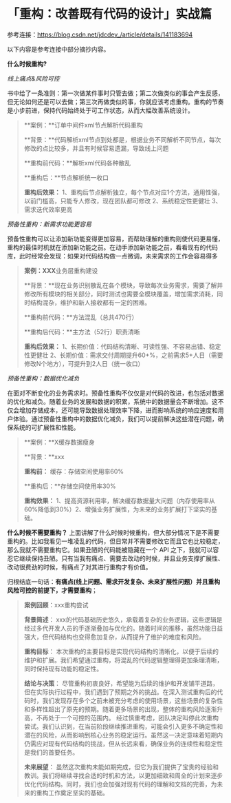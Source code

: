 # 「重构：改善既有代码的设计」实战篇

参考连接：https://blog.csdn.net/jdcdev_/article/details/141183694

以下内容是参考连接中部分摘抄内容。

**什么时候重构?**

*线上痛点&风险可控*

书中给了一条准则：第一次做某件事时只管去做；第二次做类似的事会产生反感，但无论如何还是可以去做；第三次再做类似的事，你就应该考虑重构。重构的节奏是小步前进，保持代码始终处于可工作状态，从而大幅改善系统设计。

> **案例：**订单中间件xml节点解析代码重构 
>
> **背景：**代码解析xml节点到处都是，根据业务不同解析不同节点，每次修改的点比较多，并且有时候容易遗漏，导致线上问题 
>
> **重构前代码：**解析xml代码各种散乱
>
> **重构后：**节点解析统一收口
>
> **重构后效果：** 1、重构后节点解析独立，每个节点对应1个方法，通用性强，以前门槛高，只能专人修改，现在团队都可修改 2、系统稳定性更健壮 3、需求迭代效率更高



*预备性重构：新需求功能更容易*

预备性重构可以让添加新功能变得更加容易，而帮助理解的重构则使代码更易懂，重构的最佳时机就在添加新功能之前。在动手添加新功能之前，看看现有的代码库，此时经常会发现：如果对代码结构做一点微调，未来需求的工作会容易得多

> **案例：XXX**业务层重构建设 
>
> **背景：**现在业务识别散乱在各个模块，导致每次业务需求，需要了解并修改所有模块的相关部分，同时测试也需要全模块覆盖，增加需求消耗，同时结构混杂，维护和新人接收都有一定的困难。
>
> **重构前代码：**方法混乱（总共470行）
>
> **重构后代码：**主方法（52行）职责清晰
>
> **重构后效果：** 1、长期价值：代码结构清晰、可读性强、不容易出错、稳定性更健壮 2、长期价值：需求交付周期提升60+%，之前需求5+人日（需要修改N个地方），可提升到2人日（统一收口）



*预备性重构：数据优化减负*

在面对不断变化的业务需求时。预备性重构不仅仅是对代码的改进，也包括对数据的优化和减负。随着业务的发展和数据的积累，系统中的数据量会不断增加。这不仅会增加存储成本，还可能导致数据处理效率下降，进而影响系统的响应速度和用户体验。通过预备性重构中的数据优化减负，我们可以提前解决这些潜在问题，确保系统的可扩展性和性能。

> **案例：**X缓存数据瘦身 
>
> **背景：**xxx 
>
> **重构前：** 缓存：存储空间使用率60%
>
> **重构后：**存储空间使用率30% 
>
> **重构效果：** 1、提高资源利用率，解决缓存数据量大问题（内存使用率从60%降低到30%）2、增强业务扩展性，为未来的业务扩展打下坚实的基础。



**什么时候不需要重构？**
上面讲解了什么时候时候重构，但大部分情况下是不需要重构的。比如我看见一堆凌乱的代码，但日常并不需要修改它而且它也比较稳定，那么我就不需要重构它。如果丑陋的代码能被隐藏在一个 API 之下，我就可以容忍它继续保持丑陋。只有当我有痛点、需要去改动的时候，并且业务支撑扩展性、改动很费劲的时候，有痛点了对其进行重构才有价值。

归根结底一句话：**有痛点(线上问题、需求开发复杂、未来扩展性问题）并且重构风险可控的前提下，才需要重构**；

> **案例回顾**：xxx重构尝试
>
> **背景简述**： xxx的代码基础历史悠久，承载着复杂的业务逻辑，这些逻辑是经过多代开发人员的手逐渐叠加与优化的。随着时间的推移，虽然功能日益强大，但代码结构也变得愈加复杂，从而提升了维护的难度和风险。 
>
> **重构目标**： 本次重构的主要目标是实现代码结构的清晰化，以便于后续的维护和扩展。我们希望通过重构，将混乱的代码逻辑整理得更加条理清晰，同时保持现有功能的稳定性。 
>
> **结论与决策**： 尽管重构初衷良好，希望能为后续的维护和开发铺平道路，但在实际执行过程中，我们遇到了预期之外的挑战。在深入测试重构后的代码时，我们发现存在多个之前未被充分考虑的使用场景，这些场景的复杂性和多样性超出了原先的预期。随着更多场景的出现，整体的重构风险逐渐升高，不再处于一个可控的范围内。 经过慎重考虑，团队决定叫停此次重构尝试。我们认识到，在当前阶段继续推进重构，可能会引入更多不确定性和潜在的风险，从而影响到核心业务的稳定运行。虽然这一决定意味着短期内仍需应对现有代码结构的挑战，但从长远来看，确保业务的连续性和稳定性是我们的首要任务。 
>
> **未来展望**： 虽然这次重构未能如期完成，但它为我们提供了宝贵的经验和教训。我们将继续寻找合适的时机和方法，以更加细致和周全的计划来逐步优化代码结构。同时，我们也会加强对现有代码的理解和文档的完善，为未来的重构工作奠定坚实的基础。

